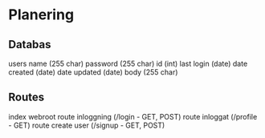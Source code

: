 # Planering

## Databas
users
name (255 char)
password (255 char)
id (int)
last login (date)
date created (date)
date updated (date)
body (255 char)

## Routes
index webroot
route inloggning (/login - GET, POST)
route inloggat (/profile - GET)
route create user (/signup - GET, POST)